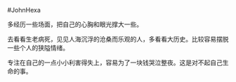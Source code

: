#JohnHexa 

多经历一些场面，把自己的心胸和眼光撑大一些。  
  
去看看生老病死，见见人海沉浮的沧桑而乐观的人，多看看大历史。比较容易摆脱一些个人的狭隘情绪。  
  
专注在自己的一点小小利害得失上，容易为了一块钱哭泣整夜。这是对不起自己生命的事。